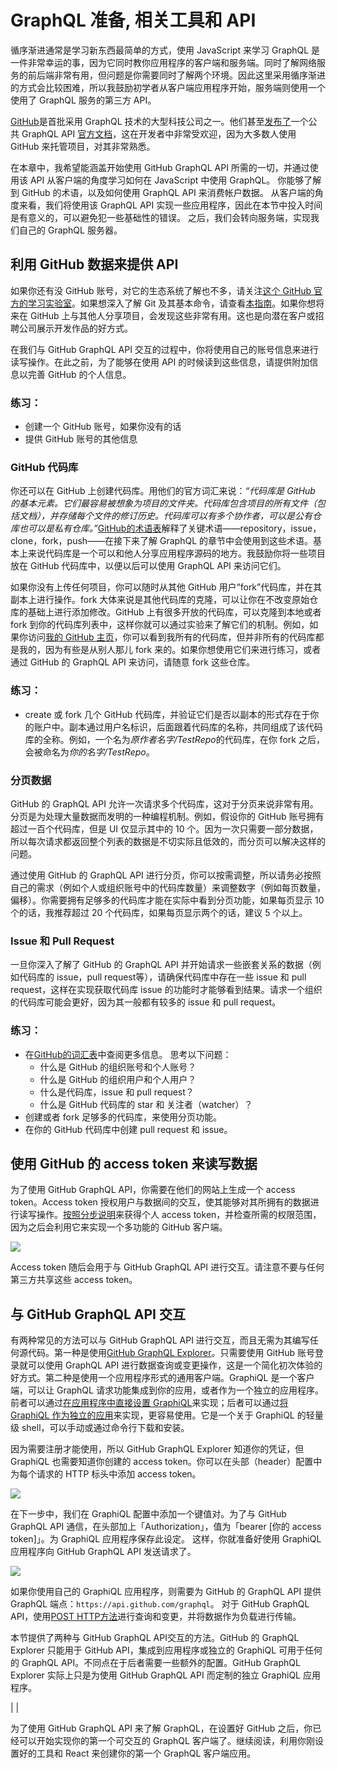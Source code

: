 # GraphQL 准备, 相关工具和 API

循序渐进通常是学习新东西最简单的方式，使用 JavaScript 来学习 GraphQL 是一件非常幸运的事，因为它同时教你应用程序的客户端和服务端。同时了解网络服务的前后端非常有用，但问题是你需要同时了解两个环境。因此这里采用循序渐进的方式会比较困难，所以我鼓励初学者从客户端应用程序开始，服务端则使用一个使用了 GraphQL 服务的第三方 API。

[GitHub](https://github.com)是首批采用 GraphQL 技术的大型科技公司之一。他们甚至[发布了](https://githubengineering.com/the-github-graphql-api)一个公共 GraphQL API [官方文档](https://developer.github.com/v4)，这在开发者中非常受欢迎，因为大多数人使用 GitHub 来托管项目，对其非常熟悉。

在本章中，我希望能涵盖开始使用 GitHub GraphQL API 所需的一切，并通过使用该 API 从客户端的角度学习如何在 JavaScript 中使用 GraphQL。 你能够了解到 GitHub 的术语，以及如何使用 GraphQL API 来消费帐户数据。 从客户端的角度来看，我们将使用该 GraphQL API 实现一些应用程序，因此在本节中投入时间是有意义的，可以避免犯一些基础性的错误。 之后，我们会转向服务端，实现我们自己的 GraphQL 服务器。

## 利用 GitHub 数据来提供 API

如果你还有没 GitHub 账号，对它的生态系统了解也不多，请关注[这个 GitHub 官方的学习实验室](https://lab.github.com/)。如果想深入了解 Git 及其基本命令，请查看[本指南](https://www.robinwieruch.de/git-essential-commands/)。如果你想将来在 GitHub 上与其他人分享项目，会发现这些非常有用。这也是向潜在客户或招聘公司展示开发作品的好方式。

在我们与 GitHub GraphQL API 交互的过程中，你将使用自己的账号信息来进行读写操作。在此之前，为了能够在使用 API 的时候读到这些信息，请提供附加信息以完善 GitHub 的个人信息。

### 练习：

* 创建一个 GitHub 账号，如果你没有的话
* 提供 GitHub 账号的其他信息

### GitHub 代码库

你还可以在 GitHub 上创建代码库。用他们的官方词汇来说：*“代码库是 GitHub 的基本元素。它们最容易被想象为项目的文件夹。代码库包含项目的所有文件（包括文档），并存储每个文件的修订历史。代码库可以有多个协作者，可以是公有仓库也可以是私有仓库。”*[GitHub的术语表](https://help.github.com/articles/github-glossary/)解释了关键术语——repository，issue，clone，fork，push——在接下来了解 GraphQL 的章节中会使用到这些术语。基本上来说代码库是一个可以和他人分享应用程序源码的地方。我鼓励你将一些项目放在 GitHub 代码库中，以便以后可以使用 GraphQL API 来访问它们。

如果你没有上传任何项目，你可以随时从其他 GitHub 用户“fork”代码库，并在其副本上进行操作。fork 大体来说是其他代码库的克隆，可以让你在不改变原始仓库的基础上进行添加修改。GitHub 上有很多开放的代码库，可以克隆到本地或者 fork 到你的代码库列表中，这样你就可以通过实验来了解它们的机制。例如，如果你访问[我的 GitHub 主页](https://github.com/rwieruch)，你可以看到我所有的代码库，但并非所有的代码库都是我的，因为有些是从别人那儿 fork 来的。如果你想使用它们来进行练习，或者通过 GitHub 的 GraphQL API 来访问，请随意 fork 这些仓库。

### 练习：

* create 或 fork 几个 GitHub 代码库，并验证它们是否以副本的形式存在于你的账户中。副本通过用户名标识，后面跟着代码库的名称，共同组成了该代码库的全称。例如，一个名为*原作者名字/TestRepo*的代码库，在你 fork 之后，会被命名为*你的名字/TestRepo*。

### 分页数据

GitHub 的 GraphQL API 允许一次请求多个代码库，这对于分页来说非常有用。分页是为处理大量数据而发明的一种编程机制。例如，假设你的 GitHub 账号拥有超过一百个代码库，但是 UI 仅显示其中的 10 个。因为一次只需要一部分数据，所以每次请求都返回整个列表的数据是不切实际且低效的，而分页可以解决这样的问题。

通过使用 GitHub 的 GraphQL API 进行分页，你可以按需调整，所以请务必按照自己的需求（例如个人或组织账号中的代码库数量）来调整数字（例如每页数量，偏移）。你需要拥有足够多的代码库才能在实际中看到分页功能，如果每页显示 10 个的话，我推荐超过 20 个代码库，如果每页显示两个的话，建议 5 个以上。

### Issue 和 Pull Request

一旦你深入了解了 GitHub 的 GraphQL API 并开始请求一些嵌套关系的数据（例如代码库的 issue，pull request等），请确保代码库中存在一些 issue 和 pull request，这样在实现获取代码库 issue 的功能时才能够看到结果。请求一个组织的代码库可能会更好，因为其一般都有较多的 issue 和 pull request。

### 练习：

* 在[GitHub的词汇表](https://help.github.com/articles/github-glossary/)中查阅更多信息。 思考以下问题：
  * 什么是 GitHub 的组织账号和个人账号？
  * 什么是 GitHub 的组织用户和个人用户？
  * 什么是代码库，issue 和 pull request？
  * 什么是 GitHub 代码库的 star 和 关注者（watcher）？
* 创建或者 fork 足够多的代码库，来使用分页功能。
* 在你的 GitHub 代码库中创建 pull request 和 issue。

## 使用 GitHub 的 access token 来读写数据

为了使用 GitHub GraphQL API，你需要在他们的网站上生成一个 access token。Access token 授权用户与数据间的交互，使其能够对其所拥有的数据进行读写操作。[按照分步说明](https://help.github.com/articles/creating-a-personal-access-token-for-the-command-line)来获得个人 access token，并检查所需的权限范围，因为之后会利用它来实现一个多功能的 GitHub 客户端。

![](images/github-personal-access-token_1024.jpg)

Access token 随后会用于与 GitHub GraphQL API 进行交互。请注意不要与任何第三方共享这些 access token。

## 与 GitHub GraphQL API 交互

有两种常见的方法可以与 GitHub GraphQL API 进行交互，而且无需为其编写任何源代码。第一种是使用[GitHub GraphQL Explorer](https://developer.github.com/v4/explorer/)。只需要使用 GitHub 账号登录就可以使用 GraphQL API 进行数据查询或变更操作，这是一个简化初次体验的好方式。第二种是使用一个应用程序形式的通用客户端。GraphiQL 是一个客户端，可以让 GraphQL 请求功能集成到你的应用，或者作为一个独立的应用程序。前者可以通过[在应用程序中直接设置 GraphiQL](https://github.com/skevy/graphiql-app)来实现；后者可以通过[将 GraphiQL 作为独立的应用](https://github.com/skevy/graphiql-app)来实现，更容易使用。它是一个关于 GraphiQL 的轻量级 shell，可以手动或通过命令行下载和安装。

因为需要注册才能使用，所以 GitHub GraphQL Explorer 知道你的凭证，但 GraphiQL 也需要知道你创建的 access token。你可以在头部（header）配置中为每个请求的 HTTP 标头中添加 access token。

![](images/graphiql-headers_1024.jpg)

在下一步中，我们在 GraphiQL 配置中添加一个键值对。为了与 GitHub GraphQL API 通信，在头部加上「Authorization」，值为「bearer [你的 access token]」。为 GraphiQL 应用程序保存此设定。 这样，你就准备好使用 GraphiQL 应用程序向 GitHub GraphQL API 发送请求了。

![](images/graphiql-authorization_1024.jpg)

如果你使用自己的 GraphiQL 应用程序，则需要为 GitHub 的 GraphQL API 提供 GraphQL 端点：`https://api.github.com/graphql`。 对于 GitHub GraphQL API，使用[POST HTTP方法](https://en.wikipedia.org/wiki/Hypertext_Transfer_Protocol#Request_methods)进行查询和变更，并将数据作为负载进行传输。

本节提供了两种与 GitHub GraphQL API交互的方法。GitHub 的 GraphQL Explorer 只能用于 GitHub API，集成到应用程序或独立的 GraphiQL 可用于任何的 GraphQL API。不同点在于后者需要一些额外的配置。GitHub GraphQL Explorer 实际上只是为使用 GitHub GraphQL API 而定制的独立 GraphiQL 应用程序。

| |

为了使用 GitHub GraphQL API 来了解 GraphQL，在设置好 GitHub 之后，你已经可以开始实现你的第一个可交互的 GraphQL 客户端了。继续阅读，利用你刚设置好的工具和 React 来创建你的第一个 GraphQL 客户端应用。
